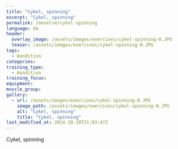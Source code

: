 ```yaml
---
title: "Cykel, spinning"
excerpt: "Cykel, spinning"
permalink: /oevelse/cykel-spinning
language: da
header:
  overlay_image: /assets/images/exercises/cykel-spinning-0.JPG
  teaser: /assets/images/exercises/cykel-spinning-0.JPG
tags:
  - Kondition
categories:
training_type: 
  - Kondition
training_focus: 
equipment:
muscle_group:
gallery:
  - url: /assets/images/exercises/cykel-spinning-0.JPG
    image_path: /assets/images/exercises/cykel-spinning-0.JPG
    alt: "Cykel, spinning"
    title: "Cykel, spinning"
last_modified_at: 2014-10-10T21:03:47Z
---
```


Cykel, spinning
